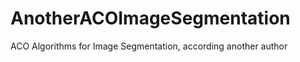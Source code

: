 AnotherACOImageSegmentation
===========================

ACO Algorithms for Image Segmentation, according another author

